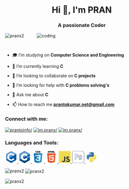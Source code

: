 <h1 align="center">Hi 👋, I'm PRAN</h1>
<h3 align="center">A passionate Coder</h3>
<img align="right"alt="coding"width="400"src="https://i.gifer.com/embedded/download/9viJ.gif">
<p align="left"> <img src="https://komarev.com/ghpvc/?username=pranx2&label=Profile%20views&color=009dff&style=plastic" alt="pranx2" /> </p>

<p align="left"> <a href="https://twitter.com/" target="blank"><img src="https://img.shields.io/twitter/follow/?logo=twitter&style=for-the-badge" alt="" /></a> </p>

- 🎓 I’m studying on **Computer Science and Engineering**

- 🌱 I’m currently learning **C**

- 👯 I’m looking to collaborate on **C projects**

- 🤝 I’m looking for help with **C problems solving's**

- 💬 Ask me about **C**

- 📫 How to reach me **prantokumar.net@gmail.com**

<h3 align="left">Connect with me:</h3>
<p align="left">
<a href="https://linkedin.com/in/prantoinfo/" target="blank"><img align="center" src="https://raw.githubusercontent.com/rahuldkjain/github-profile-readme-generator/master/src/images/icons/Social/linked-in-alt.svg" alt="prantoinfo/" height="30" width="40" /></a>
<a href="https://fb.com/im.pranx/" target="blank"><img align="center" src="https://raw.githubusercontent.com/rahuldkjain/github-profile-readme-generator/master/src/images/icons/Social/facebook.svg" alt="im.pranx/" height="30" width="40" /></a>
<a href="https://instagram.com/im.pranx/" target="blank"><img align="center" src="https://raw.githubusercontent.com/rahuldkjain/github-profile-readme-generator/master/src/images/icons/Social/instagram.svg" alt="im.pranx/" height="30" width="40" /></a>
</p>

<h3 align="left">Languages and Tools:</h3>
<p align="left"> <a href="https://www.cprogramming.com/" target="_blank" rel="noreferrer"> <img src="https://raw.githubusercontent.com/devicons/devicon/master/icons/c/c-original.svg" alt="c" width="40" height="40"/> </a> <a href="https://www.w3schools.com/cpp/" target="_blank" rel="noreferrer"> <img src="https://raw.githubusercontent.com/devicons/devicon/master/icons/cplusplus/cplusplus-original.svg" alt="cplusplus" width="40" height="40"/> </a> <a href="https://www.w3schools.com/css/" target="_blank" rel="noreferrer"> <img src="https://raw.githubusercontent.com/devicons/devicon/master/icons/css3/css3-original-wordmark.svg" alt="css3" width="40" height="40"/> </a> <a href="https://www.w3.org/html/" target="_blank" rel="noreferrer"> <img src="https://raw.githubusercontent.com/devicons/devicon/master/icons/html5/html5-original-wordmark.svg" alt="html5" width="40" height="40"/> </a> <a href="https://developer.mozilla.org/en-US/docs/Web/JavaScript" target="_blank" rel="noreferrer"> <img src="https://raw.githubusercontent.com/devicons/devicon/master/icons/javascript/javascript-original.svg" alt="javascript" width="40" height="40"/> </a> <a href="https://www.photoshop.com/en" target="_blank" rel="noreferrer"> <img src="https://raw.githubusercontent.com/devicons/devicon/master/icons/photoshop/photoshop-line.svg" alt="photoshop" width="40" height="40"/> </a> <a href="https://www.python.org" target="_blank" rel="noreferrer"> <img src="https://raw.githubusercontent.com/devicons/devicon/master/icons/python/python-original.svg" alt="python" width="40" height="40"/> </a> </p>

<p><img align="left" src="https://github-readme-stats.vercel.app/api/top-langs?username=pranx2&show_icons=true&theme=tokyonight&locale=en&layout=compact" alt="pranx2" /></p>

<p>&nbsp;<img align="center" src="https://github-readme-stats.vercel.app/api?username=pranx2&show_icons=true&theme=tokyonight&locale=en" alt="pranx2" /></p>

<p><img align="center" src="https://github-readme-streak-stats.herokuapp.com/?user=pranx2&theme=dark" alt="pranx2" /></p>
